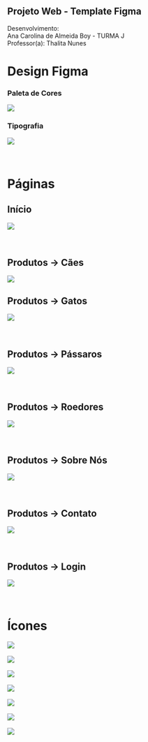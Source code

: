 ## Projeto Web - Template Figma

Desenvolvimento:<br>
Ana Carolina de Almeida Boy - TURMA J
<br>Professor(a): Thalita Nunes



# Design Figma
### Paleta de Cores


<img src="cores.png">

### Tipografia
<img src="fontes.png">
<br><br><br>



# Páginas
<h2> Início</h2>
<img src="imagens/inicio.png">
<br><br><br>

<h2> Produtos -> Cães</h2>
<img src="imagens/caes.png">

<h2> Produtos -> Gatos</h2>
<img src="imagens/gatos.png">
<br><br><br>

<h2> Produtos -> Pássaros</h2>
<img src="imagens/passaros.png">
<br><br><br>

<h2> Produtos -> Roedores</h2>
<img src="imagens/roedores.png">
<br><br><br>

<h2> Produtos -> Sobre Nós</h2>
<img src="imagens/sobre.png">
<br><br><br>

<h2> Produtos -> Contato</h2>
<img src="imagens/contato.png">
<br><br><br>

<h2> Produtos -> Login</h2>
<img src="imagens/login.png">
<br><br><br>

# Ícones
<img src="icones/icon-back.png">
<br><br>
<img src="icones/icon-bag.png">
<br><br>
<img src="icones/icon-user.png">
<br><br>
<img src="icones/icon-maps.png">
<br><br>
<img src="icones/icon-phone.png">
<br><br>
<img src="icones/icon-email.png">
<br><br>
<img src="icones/icon-down.png">
<br><br>
